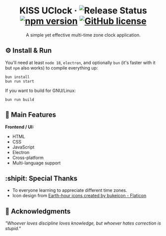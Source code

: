 <div id="header" align="center">  

# KISS UClock &middot; ![Release Status](https://img.shields.io/badge/release-v1.1.5-brightgreen) [![npm version](https://img.shields.io/npm/v/react.svg?style=flat)](https://www.npmjs.com/package/react) [![GitHub license](https://img.shields.io/badge/license-MIT-lightgrey.svg)](LICENSE)  
A simple yet effective multi-time zone clock application.
</div>  

## :gear: Install & Run  
You'll need at least `node 18`, `electron`, and optionally `bun` (it's faster with it but `npm` also works) to compile everything up:

``` 
bun install  
bun run start  
```

If you want to build for GNU/Linux:
``` 
bun run build  
```

## :star2: Main Features  

**Frontend / UI:**  
* HTML
* CSS
* JavaScript
* Electron
* Cross-platform
* Multi-language support

## :shipit: Special Thanks  
* To everyone learning to appreciate different time zones.  
* Icon design from <a href="https://www.flaticon.com/free-icons/earth-hour" title="earth-hour icons">Earth-hour icons created by bukeicon - Flaticon</a>

## :brain: Acknowledgments  

*"Whoever loves discipline loves knowledge, but whoever hates correction is stupid."*